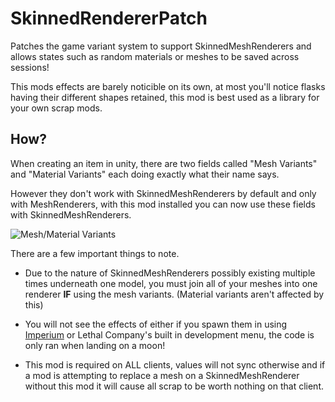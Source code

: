 # SkinnedRendererPatch

Patches the game variant system to support SkinnedMeshRenderers and allows states such as random materials or meshes to be saved across sessions!

This mods effects are barely noticible on its own, at most you'll notice flasks having their different shapes retained, this mod is best used as a library for your own scrap mods.

## How?

When creating an item in unity, there are two fields called "Mesh Variants" and "Material Variants" each doing exactly what their name says.

However they don't work with SkinnedMeshRenderers by default and only with MeshRenderers, with this mod installed you can now use these fields with SkinnedMeshRenderers.

![Mesh/Material Variants](https://i.imgur.com/T9DkTg3.png)

There are a few important things to note.
- Due to the nature of SkinnedMeshRenderers possibly existing multiple times underneath one model, you must join all of your meshes into one renderer **IF** using the mesh variants. (Material variants aren't affected by this)

- You will not see the effects of either if you spawn them in using [Imperium](https://thunderstore.io/c/lethal-company/p/giosuel/Imperium/) or Lethal Company's built in development menu, the code is only ran when landing on a moon!

- This mod is required on ALL clients, values will not sync otherwise and if a mod is attempting to replace a mesh on a SkinnedMeshRenderer without this mod it will cause all scrap to be worth nothing on that client.